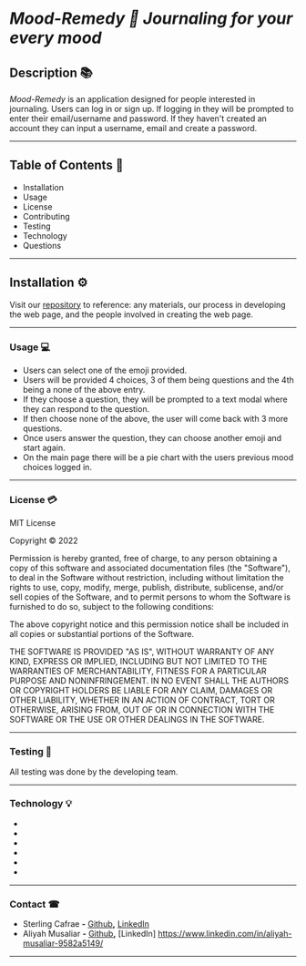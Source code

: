 # ***Mood-Remedy 📰 Journaling for your every mood***

<!--created github.io by Cheryl>

<!-- deployed application -->
## **Description** 📚

*Mood-Remedy* is an application designed for people interested in journaling. Users can log in or sign up. If logging in they will be prompted to enter their email/username and password. If they haven't created an account they can input a username, email and create a password. 

<hr>

## **Table of Contents** 📄

* Installation
* Usage
* License
* Contributing
* Testing
* Technology
* Questions

---

## **Installation** ⚙️

Visit our [repository]() to reference: any materials, our process in developing the web page, and the people involved in creating the web page.
<hr>

### **Usage** 💻
* Users can select one of the emoji provided.
* Users will be provided 4 choices, 3 of them being questions and the 4th being a none of the above entry. 
* If they choose a question, they will be prompted to a text modal where they can respond to the question.
* If then choose none of the above, the user will come back with 3 more questions.  
* Once users answer the question, they can choose another emoji and start again.
* On the main page there will be a pie chart with the users previous mood choices logged in.

<hr>

### **License** 💳

MIT License

Copyright © 2022

Permission is hereby granted, free of charge, to any person obtaining a copy of this software and associated documentation files (the "Software"), to deal in the Software without restriction, including without limitation the rights to use, copy, modify, merge, publish, distribute, sublicense, and/or sell copies of the Software, and to permit persons to whom the Software is furnished to do so, subject to the following conditions:

The above copyright notice and this permission notice shall be included in all copies or substantial portions of the Software.

THE SOFTWARE IS PROVIDED "AS IS", WITHOUT WARRANTY OF ANY KIND, EXPRESS OR IMPLIED, INCLUDING BUT NOT LIMITED TO THE WARRANTIES OF MERCHANTABILITY, FITNESS FOR A PARTICULAR PURPOSE AND NONINFRINGEMENT. IN NO EVENT SHALL THE AUTHORS OR COPYRIGHT HOLDERS BE LIABLE FOR ANY CLAIM, DAMAGES OR OTHER LIABILITY, WHETHER IN AN ACTION OF CONTRACT, TORT OR OTHERWISE, ARISING FROM, OUT OF OR IN CONNECTION WITH THE SOFTWARE OR THE USE OR OTHER DEALINGS IN THE SOFTWARE.
<hr>

### **Testing** 📝
All testing was done by the developing team.
<hr>

### **Technology** 💡
* 
* 
* 
* 
* 
* 
<hr>

### **Contact** ☎
* Sterling Cafrae **-** [Github](https://github.com/scarfrae)**,** [LinkedIn](https://www.linkedin.com/in/sterling-carfrae-a2a8151a5/)
* Aliyah Musaliar **-** [Github](https://github.com/musaliyah)**,** [LinkedIn]
https://www.linkedin.com/in/aliyah-musaliar-9582a5149/
***
